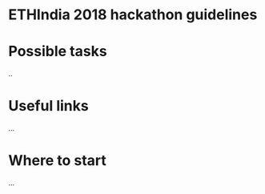 # ETHIndia 2018 hackathon guidelines

# Possible tasks
..

# Useful links
...

# Where to start
...
